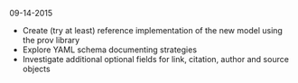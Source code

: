 09-14-2015
* Create (try at least) reference implementation of the new model using the prov library
* Explore YAML schema documenting strategies
* Investigate additional optional fields for link, citation, author and source objects
